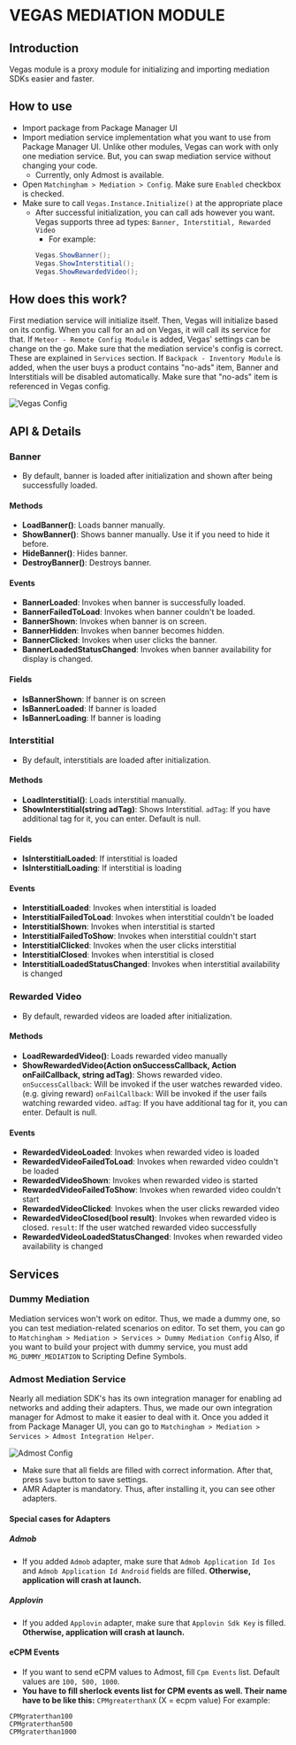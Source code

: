 # VEGAS MEDIATION MODULE

## Introduction

Vegas module is a proxy module for initializing and importing mediation SDKs easier and faster.  

## How to use

* Import package from Package Manager UI
* Import mediation service implementation what you want to use from Package Manager UI. Unlike other modules, Vegas can work with only one mediation service. But, you can swap mediation service without changing your code.
  * Currently, only Admost is available.
* Open `Matchingham > Mediation > Config`. Make sure `Enabled` checkbox is checked.
* Make sure to call `Vegas.Instance.Initialize()` at the appropriate place
  * After successful initialization, you can call ads however you want. Vegas supports three ad types: `Banner, Interstitial, Rewarded Video`
    * For example: 
    ```c#
    Vegas.ShowBanner();
    Vegas.ShowInterstitial();
    Vegas.ShowRewardedVideo();
    ```
    
## How does this work?
First mediation service will initialize itself. Then, Vegas will initialize based on its config. When you call for an ad on Vegas, it will call its service for that. If `Meteor - Remote Config Module` is added, Vegas' settings can be change on the go. Make sure that the mediation service's config is correct. These are explained in `Services` section. If `Backpack - Inventory Module` is added, when the user buys a product contains "no-ads" item, Banner and Interstitials will be disabled automatically. Make sure that "no-ads" item is referenced in Vegas config.

![Vegas Config](Editor/Docs/Images/vegas-config-window.png)

## API & Details

### Banner
* By default, banner is loaded after initialization and shown after being successfully loaded.
#### Methods
* **LoadBanner()**: Loads banner manually.
* **ShowBanner()**: Shows banner manually. Use it if you need to hide it before.
* **HideBanner()**: Hides banner.
* **DestroyBanner()**: Destroys banner.

#### Events
* **BannerLoaded**: Invokes when banner is successfully loaded.
* **BannerFailedToLoad**: Invokes when banner couldn't be loaded. 
* **BannerShown**: Invokes when banner is on screen.
* **BannerHidden**: Invokes when banner becomes hidden.
* **BannerClicked**: Invokes when user clicks the banner.
* **BannerLoadedStatusChanged**: Invokes when banner availability for display is changed.

#### Fields
* **IsBannerShown**: If banner is on screen
* **IsBannerLoaded**: If banner is loaded
* **IsBannerLoading**: If banner is loading

### Interstitial
* By default, interstitials are loaded after initialization.

#### Methods
* **LoadInterstitial()**: Loads interstitial manually.
* **ShowInterstitial(string adTag)**: Shows Interstitial. `adTag`: If you have additional tag for it, you can enter. Default is null.

#### Fields
* **IsInterstitialLoaded**: If interstitial is loaded
* **IsInterstitialLoading**: If interstitial is loading

#### Events
* **InterstitialLoaded**: Invokes when interstitial is loaded
* **InterstitialFailedToLoad**: Invokes when interstitial couldn't be loaded
* **InterstitialShown**: Invokes when interstitial is started
* **InterstitialFailedToShow**: Invokes when interstitial couldn't start
* **InterstitialClicked**: Invokes when the user clicks interstitial
* **InterstitialClosed**: Invokes when interstitial is closed
* **InterstitialLoadedStatusChanged**: Invokes when interstitial availability is changed

### Rewarded Video
* By default, rewarded videos are loaded after initialization.

#### Methods
* **LoadRewardedVideo()**: Loads rewarded video manually
* **ShowRewardedVideo(Action onSuccessCallback, Action onFailCallback, string adTag)**: Shows rewarded video. `onSuccessCallback`: Will be invoked if the user watches rewarded video. (e.g. giving reward) `onFailCallback`: Will be invoked if the user fails watching rewarded video. `adTag`: If you have additional tag for it, you can enter. Default is null.

#### Events
* **RewardedVideoLoaded**: Invokes when rewarded video is loaded
* **RewardedVideoFailedToLoad**: Invokes when rewarded video couldn't be loaded
* **RewardedVideoShown**: Invokes when rewarded video is started
* **RewardedVideoFailedToShow**: Invokes when rewarded video couldn't start
* **RewardedVideoClicked**: Invokes when the user clicks rewarded video
* **RewardedVideoClosed(bool result)**: Invokes when rewarded video is closed. `result`: If the user watched rewarded video successfully  
* **RewardedVideoLoadedStatusChanged**: Invokes when rewarded video availability is changed

## Services

### Dummy Mediation
Mediation services won't work on editor. Thus, we made a dummy one, so you can test mediation-related scenarios on editor. To set them, you can go to `Matchingham > Mediation > Services > Dummy Mediation Config` Also, if you want to build your project with dummy service, you must add `MG_DUMMY_MEDIATION` to Scripting Define Symbols.

### Admost Mediation Service
Nearly all mediation SDK's has its own integration manager for enabling ad networks and adding their adapters. Thus, we made our own integration manager for Admost to make it easier to deal with it. Once you added it from Package Manager UI, you can go to `Matchingham > Mediation > Services > Admost Integration Helper`. 

![Admost Config](Editor/Docs/Images/vegas-admost-service.png)

* Make sure that all fields are filled with correct information. After that, press `Save` button to save settings.
* AMR Adapter is mandatory. Thus, after installing it, you can see other adapters.
#### Special cases for Adapters

##### Admob
* If you added `Admob` adapter, make sure that `Admob Application Id Ios` and `Admob Application Id Android` fields are filled. **Otherwise, application will crash at launch.**

##### Applovin
* If you added `Applovin` adapter, make sure that `Applovin Sdk Key` is filled. **Otherwise, application will crash at launch.**

#### eCPM Events
* If you want to send eCPM values to Admost, fill `Cpm Events` list. Default values are `100, 500, 1000`. 
* **You have to fill sherlock events list for CPM events as well. Their name have to be like this:** `CPMgreaterthanX` (X = ecpm value) For example:
```
CPMgraterthan100
CPMgraterthan500
CPMgraterthan1000
```